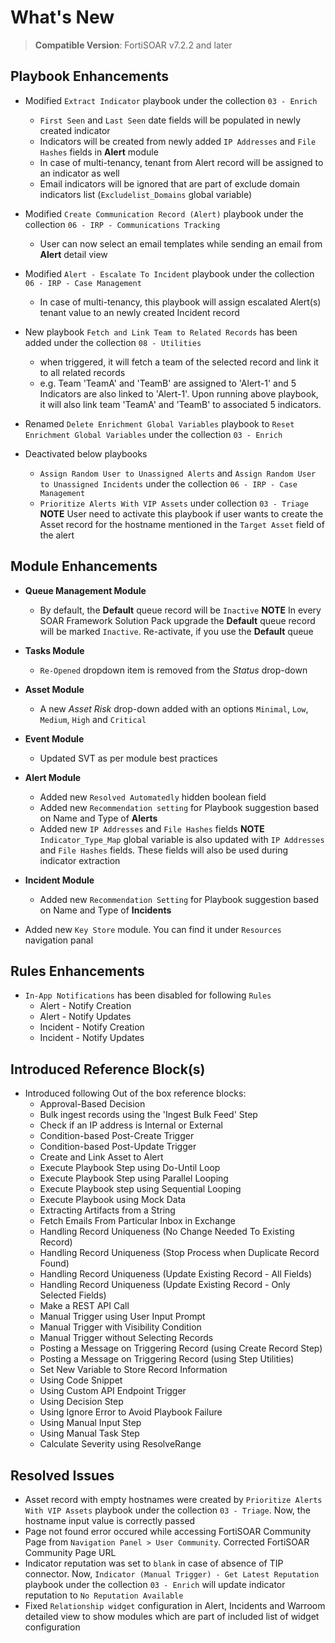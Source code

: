 # What's New

>**Compatible Version**: FortiSOAR v7.2.2 and later

## Playbook Enhancements

- Modified `Extract Indicator` playbook under the collection `03 - Enrich`
    - `First Seen` and `Last Seen` date fields will be populated in newly created indicator
    - Indicators will be created from newly added `IP Addresses` and `File Hashes` fields in **Alert** module
    - In case of multi-tenancy, tenant from Alert record will be assigned to an indicator as well
    - Email indicators will be ignored that are part of exclude domain indicators list (`Excludelist_Domains` global variable)

- Modified `Create Communication Record (Alert)` playbook under the collection `06 - IRP - Communications Tracking`
    - User can now select an email templates while sending an email from **Alert** detail view

- Modified `Alert - Escalate To Incident` playbook under the collection `06 - IRP - Case Management` 
    - In case of multi-tenancy, this playbook will assign escalated Alert(s) tenant value to an newly created Incident record 

- New playbook `Fetch and Link Team to Related Records` has been added under the collection `08 - Utilities` 
    - when triggered, it will fetch a team of the selected record and link it to all related records
    - e.g. Team 'TeamA' and 'TeamB' are assigned to 'Alert-1' and 5 Indicators are also linked to 'Alert-1'. Upon running above playbook, it will also link team 'TeamA' and 'TeamB' to associated 5 indicators.

- Renamed `Delete Enrichment Global Variables` playbook to `Reset Enrichment Global Variables` under the collection `03 - Enrich`

- Deactivated below playbooks
    - `Assign Random User to Unassigned Alerts` and `Assign Random User to Unassigned Incidents` under the collection `06 - IRP - Case Management` 
    - `Prioritize Alerts With VIP Assets` under collection `03 - Triage`
    **NOTE** User need to activate this playbook if user wants to create the Asset record for the hostname mentioned in the `Target Asset` field of the alert

## Module Enhancements

- **Queue Management Module**
    - By default, the **Default** queue record will be `Inactive`
    **NOTE** In every SOAR Framework Solution Pack upgrade the **Default** queue record will be marked `Inactive`. Re-activate, if you use the **Default** queue
    
- **Tasks Module**
    - `Re-Opened` dropdown item is removed from the *Status* drop-down

- **Asset Module**
    - A new *Asset Risk* drop-down added with an options `Minimal`, `Low`, `Medium`, `High` and `Critical`
    
- **Event Module**
    - Updated SVT as per module best practices

- **Alert Module**
    - Added new `Resolved Automatedly` hidden boolean field
    - Added new `Recommendation setting` for Playbook suggestion based on Name and Type of **Alerts**
    - Added new `IP Addresses` and `File Hashes` fields 
    **NOTE** `Indicator_Type_Map` global variable is also updated with `IP Addresses` and `File Hashes` fields. These fields will also be used during indicator extraction

- **Incident Module**
    - Added new `Recommendation Setting` for Playbook suggestion based on Name and Type of **Incidents**

- Added new `Key Store` module. You can find it under `Resources` navigation panal


## Rules Enhancements

- `In-App Notifications` has been disabled for following `Rules`
    - Alert - Notify Creation
    - Alert - Notify Updates 
    - Incident - Notify Creation 
    - Incident - Notify Updates

## Introduced Reference Block(s) 

- Introduced following Out of the box reference blocks:
    - Approval-Based Decision 
    - Bulk ingest records using the 'Ingest Bulk Feed' Step
    - Check if an IP address is Internal or External
    - Condition-based Post-Create Trigger 
    - Condition-based Post-Update Trigger
    - Create and Link Asset to Alert
    - Execute Playbook Step using Do-Until Loop
    - Execute Playbook Step using Parallel Looping
    - Execute Playbook step using Sequential Looping
    - Execute Playbook using Mock Data
    - Extracting Artifacts from a String 
    - Fetch Emails From Particular Inbox in Exchange
    - Handling Record Uniqueness (No Change Needed To Existing Record)
    - Handling Record Uniqueness (Stop Process when Duplicate Record Found)
    - Handling Record Uniqueness (Update Existing Record - All Fields)
    - Handling Record Uniqueness (Update Existing Record - Only Selected Fields)
    - Make a REST API Call
    - Manual Trigger using User Input Prompt
    - Manual Trigger with Visibility Condition
    - Manual Trigger without Selecting Records
    - Posting a Message on Triggering Record (using Create Record Step)
    - Posting a Message on Triggering Record (using Step Utilities)
    - Set New Variable to Store Record Information 
    - Using Code Snippet
    - Using Custom API Endpoint Trigger
    - Using Decision Step
    - Using Ignore Error to Avoid Playbook Failure
    - Using Manual Input Step
    - Using Manual Task Step
    - Calculate Severity using ResolveRange

## Resolved Issues

- Asset record with empty hostnames were created by `Prioritize Alerts With VIP Assets` playbook under the collection `03 - Triage`. Now, the hostname input value is correctly passed
- Page not found error occured while accessing FortiSOAR Community Page from `Navigation Panel > User Community`. Corrected FortiSOAR Community Page URL
- Indicator reputation was set to `blank` in case of absence of TIP connector. Now, `Indicator (Manual Trigger) - Get Latest Reputation` playbook under the collection `03 - Enrich` will update indicator reputation to `No Reputation Available`
- Fixed `Relationship widget` configuration in Alert, Incidents and Warroom detailed view to show modules which are part of included list of widget configuration

